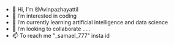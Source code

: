 - 👋 Hi, I’m @Avinpazhayattil
- 👀 I’m interested in coding
- 🌱 I’m currently learning artificial intelligence and data science
- 💞️ I’m looking to collaborate .....
- 📫 To reach me "_samael_777" insta id

<!---
Avinpazhayattil/Avinpazhayattil is a ✨ special ✨ repository because its `README.md` (this file) appears on your GitHub profile.
You can click the Preview link to take a look at your changes.
--->
